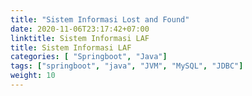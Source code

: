 ```yaml
---
title: "Sistem Informasi Lost and Found"
date: 2020-11-06T23:17:42+07:00
linktitle: Sistem Informasi LAF
title: Sistem Informasi LAF
categories: [ "Springboot", "Java"]
tags: ["springboot", "java", "JVM", "MySQL", "JDBC"]
weight: 10
---
```


